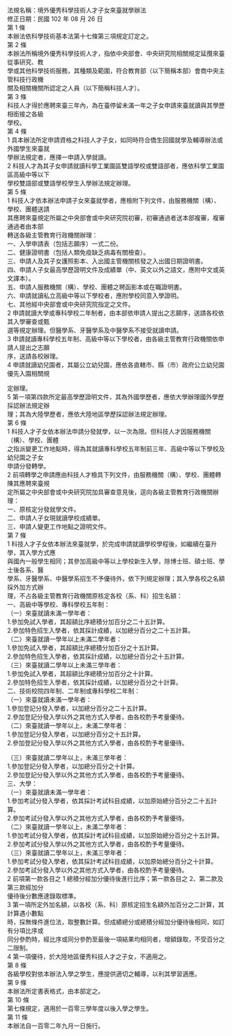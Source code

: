 法規名稱：境外優秀科學技術人才子女來臺就學辦法  
修正日期：民國 102 年 08 月 26 日  
第 1 條  
本辦法依科學技術基本法第十七條第三項規定訂定之。  
第 2 條  
本辦法所稱境外優秀科學技術人才，指依中央部會、中央研究院相關規定延攬來臺從事研究、教  
學或其他科學技術服務，其種類及範圍，符合教育部（以下簡稱本部）會商中央主管科技行政機  
關及相關機關所認定之人員（以下簡稱科技人才）。  
第 3 條  
科技人才得於應聘來臺三年內，為在臺停留未滿一年之子女申請來臺就讀與其學歷相銜接之各級  
學校。  
第 4 條  
1 具本辦法所定申請資格之科技人才子女，如同時符合僑生回國就學及輔導辦法或外國學生來臺就  
學辦法規定者，應擇一申請入學就讀。  
2 科技人才為其子女申請就讀科學工業園區雙語學校或雙語部者，應依科學工業園區高級中等以下  
學校雙語部或雙語學校學生入學辦法規定辦理。  
第 5 條  
1 科技人才依本辦法申請子女來臺就學者，應檢附下列文件，由服務機關（構）、學校、團體送請  
其應聘來臺規定所屬之中央部會或中央研究院初審，初審通過者送本部複審，複審通過者由本部  
轉送各級主管教育行政機關辦理：  
一、入學申請表（包括志願序）一式二份。  
二、健康證明書（包括人類免疫缺乏病毒有關檢查）。  
三、申請人及其子女護照影本、入出國主管機關核發之入出國日期證明書。  
四、申請人子女最高學歷證明文件及成績單（中、英文以外之語文，應附中文或英文譯本）。  
五、申請人服務機關（構）、學校、團體之聘函影本或在職證明書。  
六、申請就讀私立高級中等以下學校者，應附學校同意入學證明。  
七、其他經中央部會或中央研究院指定之文件。  
2 申請就讀大學或專科學校二年制者，由本部依申請人提出之志願序，送請各校依其入學審查或甄  
選等規定辦理。但醫學系、牙醫學系及中醫學系不接受就讀申請。  
3 申請就讀專科學校五年制、高級中等以下學校者，由各級主管教育行政機關依申請人提出之志願  
序，送請各校辦理。  
4 申請就讀幼兒園者，其屬公立幼兒園，應依各直轄市、縣（市）政府公立幼兒園優先入園相關規  


定辦理。  
5 第一項第四款所定最高學歷證明文件，其為外國學歷者，應依大學辦理國外學歷採認辦法規定辦  
理；其為大陸學歷者，應依大陸地區學歷採認辦法規定辦理。  
第 6 條  
1 科技人才子女依本辦法申請分發就學，以一次為限。但科技人才因服務機關（構）、學校、團體  
之指派變更工作地點時，得為其就讀專科學校五年制前三年、高級中等以下學校及幼兒園之子女  
申請分發轉學。  
2 前項轉學之申請應由科技人才檢具下列文件，由服務機關（構）、學校、團體轉陳其應聘來臺規  
定所屬之中央部會或中央研究院加具審查意見後，逕向各級主管教育行政機關辦理：  
一、原核定分發就學文件。  
二、申請人子女現就讀學校成績單。  
三、申請人變更工作地點之證明文件。  
第 7 條  
1 科技人才子女依本辦法來臺就學，於完成申請就讀學校學程後，如繼續在臺升學，其入學方式應  
與國內一般學生相同；其參加高級中等以上學校新生入學，除博士班、碩士班、學士後各系、醫  
學系、牙醫學系、中醫學系招生不予優待外，依下列規定辦理；其入學各校之名額採外加方式辦  
理，不占各級主管教育行政機關原核定各校（系、科）招生名額：  
一、高級中等學校、專科學校五年制：  
（一）來臺就讀未滿一學年者：  
1.參加免試入學者，其超額比序總積分加百分之二十五計算。  
2.參加特色招生入學者，依其採計成績，以加總分百分之二十五計算。  
（二）來臺就讀一學年以上未滿二學年者：  
1.參加免試入學者，其超額比序總積分加百分之十五計算。  
2.參加特色招生入學者，依其採計成績，以加總分百分之十五計算。  
（三）來臺就讀二學年以上未滿三學年者：  
1.參加免試入學者，其超額比序總積分加百分之十計算。  
2.參加特色招生入學者，依其採計成績，以加總分百分之十計算。  
二、技術校院四年制、二年制或專科學校二年制：  
（一）來臺就讀未滿一學年者：  
1.參加登記分發入學者，以加總分百分之二十五計算。  
2.參加登記分發入學以外之其他方式入學者，由各校酌予考量優待。  
（二）來臺就讀一學年以上，未滿二學年者：  
1.參加登記分發入學者，以加總分百分之十五計算。  
2.參加登記分發入學以外之其他方式入學者，由各校酌予考量優待。  


（三）來臺就讀二學年以上，未滿三學年者：  
1.參加登記分發入學者，以加總分百分之十計算。  
2.參加登記分發入學以外之其他方式入學者，由各校酌予考量優待。  
三、大學：  
（一）來臺就讀未滿一學年者：  
1.參加考試分發入學者，依其採計考試科目成績，以加原始總分百分之二十五計算。  
2.參加考試分發入學以外之其他方式入學者，由各校酌予考量優待。  
（二）來臺就讀一學年以上，未滿二學年者：  
1.參加考試分發入學者，依其採計考試科目成績，以加原始總分百分之十五計算。  
2.參加考試分發入學以外之其他方式入學者，由各校酌予考量優待。  
（三）來臺就讀二學年以上，未滿三學年者：  
1.參加考試分發入學者，依其採計考試科目成績，以加原始總分百分之十計算。  
2.參加考試分發入學以外之其他方式入學者，由各校酌予考量優待。  
2 前項第一款各目之 1 總積分經加分優待後進行比序；第一款各目之 2、第二款及第三款經加分  
優待後分數應達錄取標準。  
3 第一項所定外加名額，以各校（系、科）原核定招生名額外加百分之二計算，其計算遇小數點  
時，採無條件進位法，取整數計算。但成績總分或總積分經加分優待後相同，如訂有分項比序或  
同分參酌時，經比序或同分參酌至最後一項結果均相同者，增額錄取，不受百分之二限制。  
4 第一項優待，於大陸地區優秀科技人才之子女，不適用之。  
第 8 條  
各級學校對依本辦法入學之學生，應提供適切之輔導，以利其學習適應。  
第 9 條  
本辦法所定書表格式，由本部定之。  
第 10 條  
第七條規定，適用於一百零三學年度以後入學之學生。  
第 11 條  
本辦法自一百零二年九月一日施行。  



